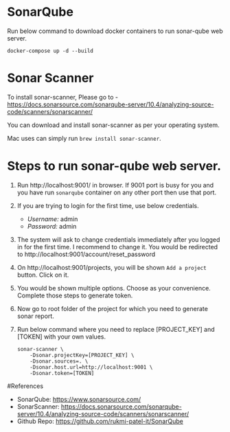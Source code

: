 # SonarQube

Run below command to download docker containers to run sonar-qube web server.

```
docker-compose up -d --build
```

# Sonar Scanner
 To install sonar-scanner, Please go to - https://docs.sonarsource.com/sonarqube-server/10.4/analyzing-source-code/scanners/sonarscanner/

 You can download and install sonar-scanner as per your operating system. 

 Mac uses can simply run `brew install sonar-scanner`.


# Steps to run sonar-qube web server.

1. Run http://localhost:9001/ in browser. If 9001 port is busy for you and you have run `sonarqube` container on any other port then use that port.

2. If you are trying to login for the first time, use below credentials.
    - *Username:* admin
    - *Password:* admin

3. The system will ask to change credentials immediately after you logged in for the first time. I recommend to change it. You would be redirected to http://localhost:9001/account/reset_password

4. On http://localhost:9001/projects, you will be shown `Add a project` button. Click on it.

5. You would be shown multiple options. Choose as your convenience. Complete those steps to generate token.

6. Now go to root folder of the project for which you need to generate sonar report.

7. Run below command where you need to replace [PROJECT_KEY] and [TOKEN] with your own values.

    ```
    sonar-scanner \
        -Dsonar.projectKey=[PROJECT_KEY] \
        -Dsonar.sources=. \
        -Dsonar.host.url=http://localhost:9001 \
        -Dsonar.token=[TOKEN]
    ```

#References

 - SonarQube: https://www.sonarsource.com/
 - SonarScanner: https://docs.sonarsource.com/sonarqube-server/10.4/analyzing-source-code/scanners/sonarscanner/
 - Github Repo: https://github.com/rukmi-patel-it/SonarQube
